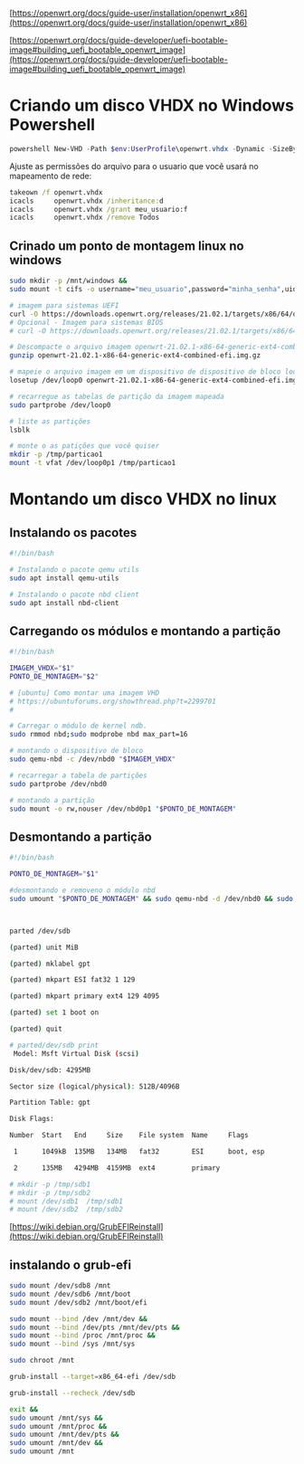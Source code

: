 
[https://openwrt.org/docs/guide-user/installation/openwrt_x86](https://openwrt.org/docs/guide-user/installation/openwrt_x86)

[https://openwrt.org/docs/guide-developer/uefi-bootable-image#building_uefi_bootable_openwrt_image](https://openwrt.org/docs/guide-developer/uefi-bootable-image#building_uefi_bootable_openwrt_image)

# Criando um disco VHDX no Windows Powershell

```powershell
powershell New-VHD -Path $env:UserProfile\openwrt.vhdx -Dynamic -SizeBytes 8GB
```
Ajuste as permissões do arquivo para o usuario que você usará no mapeamento de rede:

```cmd
takeown /f openwrt.vhdx
icacls     openwrt.vhdx /inheritance:d
icacls     openwrt.vhdx /grant meu_usuario:f
icacls     openwrt.vhdx /remove Todos
```

## Crinado um ponto de montagem linux no windows


```bash
sudo mkdir -p /mnt/windows && 
sudo mount -t cifs -o username="meu_usuario",password="minha_senha",uid=$(id -u),gid=$(id -g) //172.31.192.1/compartilhamento /mnt/windows
```

```bash
# imagem para sistemas UEFI
curl -O https://downloads.openwrt.org/releases/21.02.1/targets/x86/64/openwrt-21.02.1-x86-64-generic-ext4-combined-efi.img.gz --progress-bar
# Opcional - Imagem para sistemas BIOS
# curl -O https://downloads.openwrt.org/releases/21.02.1/targets/x86/64/openwrt-21.02.1-x86-64-generic-ext4-combined.img.gz --progress-bar

# Descompacte o arquivo imagem openwrt-21.02.1-x86-64-generic-ext4-combined-efi.img.gz
gunzip openwrt-21.02.1-x86-64-generic-ext4-combined-efi.img.gz

# mapeie o arquivo imagem em um dispositivo de dispositivo de bloco loopback
losetup /dev/loop0 openwrt-21.02.1-x86-64-generic-ext4-combined-efi.img

# recarregue as tabelas de partição da imagem mapeada
sudo partprobe /dev/loop0

# liste as partições
lsblk

# monte o as patições que você quiser
mkdir -p /tmp/particao1
mount -t vfat /dev/loop0p1 /tmp/particao1
```



# Montando um disco VHDX no linux

## Instalando os pacotes 

```bash
#!/bin/bash

# Instalando o pacote qemu utils
sudo apt install qemu-utils

# Instalando o pacote nbd client
sudo apt install nbd-client
```

## Carregando os módulos e montando a partição

```bash
#!/bin/bash

IMAGEM_VHDX="$1"
PONTO_DE_MONTAGEM="$2"

# [ubuntu] Como montar uma imagem VHD
# https://ubuntuforums.org/showthread.php?t=2299701
# 

# Carregar o módulo de kernel ndb.
sudo rmmod nbd;sudo modprobe nbd max_part=16

# montando o dispositivo de bloco
sudo qemu-nbd -c /dev/nbd0 "$IMAGEM_VHDX"

# recarregar a tabela de partições
sudo partprobe /dev/nbd0

# montando a partição
sudo mount -o rw,nouser /dev/nbd0p1 "$PONTO_DE_MONTAGEM"
```

## Desmontando a partição

```bash
#!/bin/bash

PONTO_DE_MONTAGEM="$1"

#desmontando e removeno o módulo nbd
sudo umount "$PONTO_DE_MONTAGEM" && sudo qemu-nbd -d /dev/nbd0 && sudo rmmod nbd

```


```bash


parted /dev/sdb

(parted) unit MiB

(parted) mklabel gpt

(parted) mkpart ESI fat32 1 129

(parted) mkpart primary ext4 129 4095

(parted) set 1 boot on

(parted) quit
```

```bash
# parted/dev/sdb print
 Model: Msft Virtual Disk (scsi)

Disk/dev/sdb: 4295MB

Sector size (logical/physical): 512B/4096B

Partition Table: gpt

Disk Flags:

Number  Start   End     Size    File system  Name     Flags

 1      1049kB  135MB   134MB   fat32        ESI      boot, esp

 2      135MB   4294MB  4159MB  ext4         primary

# mkdir -p /tmp/sdb1
# mkdir -p /tmp/sdb2
# mount /dev/sdb1  /tmp/sdb1
# mount /dev/sdb2  /tmp/sdb2
```

[https://wiki.debian.org/GrubEFIReinstall](https://wiki.debian.org/GrubEFIReinstall)

## instalando o grub-efi
```bash
sudo mount /dev/sdb8 /mnt 
sudo mount /dev/sdb6 /mnt/boot 
sudo mount /dev/sdb2 /mnt/boot/efi

sudo mount --bind /dev /mnt/dev &&
sudo mount --bind /dev/pts /mnt/dev/pts &&
sudo mount --bind /proc /mnt/proc &&
sudo mount --bind /sys /mnt/sys

sudo chroot /mnt

grub-install --target=x86_64-efi /dev/sdb

grub-install --recheck /dev/sdb

exit &&
sudo umount /mnt/sys &&
sudo umount /mnt/proc &&
sudo umount /mnt/dev/pts &&
sudo umount /mnt/dev &&
sudo umount /mnt
```

